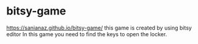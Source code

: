 # bitsy-game
https://sanianaz.github.io/bitsy-game/
 this game is created by using bitsy editor 
 In this game you need to find the keys to open the locker.
